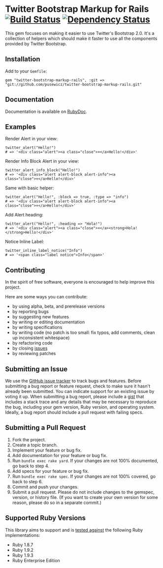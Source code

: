 Twitter Bootstrap Markup for Rails [![Build Status](https://secure.travis-ci.org/pusewicz/twitter-bootstrap-markup-rails.png)](http://travis-ci.org/pusewicz/twitter-bootstrap-markup-rails) [![Dependency Status](https://gemnasium.com/pusewicz/twitter-bootstrap-markup-rails.png)](https://gemnasium.com/pusewicz/twitter-bootstrap-markup-rails)
===

This gem focuses on making it easier to use Twitter's Bootstrap 2.0. It's a collection of helpers which should make it faster to use all the components provided by Twitter Bootstrap.


Installation
---

Add to your `Gemfile`:

    gem "twitter-bootstrap-markup-rails", :git => "git://github.com/pusewicz/twitter-bootstrap-markup-rails.git"

Documentation
---

Documentation is available on [RubyDoc](http://rubydoc.info/github/pusewicz/twitter-bootstrap-markup-rails).

Examples
---

Render Alert in your view:

    twitter_alert("Hello!")
    # => '<div class="alert"><a class="close">×</a>Hello!</div>'

Render Info Block Alert in your view:

    twitter_alert_info_block("Hello!")
    # => '<div class="alert alert-block alert-info"><a class="close">×</a>Hello!</div>'

Same with basic helper:

    twitter_alert("Hello!", :block => true, :type => "info")
    # => '<div class="alert alert-block alert-info"><a class="close">×</a>Hello!</div>'

Add Alert heading:

    twitter_alert("Hello!", :heading => "Hola!")
    # => '<div class="alert"><a class="close">×</a><strong>Hola!</strong>Hello!</div>'

Notice Inline Label:

    twitter_inline_label_notice("Info")
    # => '<span class="label notice">Info</span>'

Contributing
---

In the spirit of free software, everyone is encouraged to help improve this project.

Here are some ways you can contribute:

* by using alpha, beta, and prerelease versions
* by reporting bugs
* by suggesting new features
* by writing or editing documentation
* by writing specifications
* by writing code (no patch is too small: fix typos, add comments, clean up inconsistent whitespace)
* by refactoring code
* by closing [issues](https://github.com/pusewicz/twitter-bootstrap-markup-rails/issues)
* by reviewing patches

Submitting an Issue
---

We use the [GitHub issue tracker](https://github.com/pusewicz/twitter-bootstrap-markup-rails/issues) to track bugs and features. Before submitting a bug report or feature request, check to make sure it hasn't already been submitted. You can indicate support for an existing issue by voting it up. When submitting a bug report, please include a [gist](https://gist.github.com/) that includes a stack trace and any details that may be necessary to reproduce the bug, including your gem version, Ruby version, and operating system. Ideally, a bug report should include a pull request with failing specs.

Submitting a Pull Request
---

1. Fork the project.
2. Create a topic branch.
3. Implement your feature or bug fix.
4. Add documentation for your feature or bug fix.
5. Run `bundle exec rake yard`. If your changes are not 100% documented, go back to step 4.
6. Add specs for your feature or bug fix.
7. Run `bundle exec rake spec`. If your changes are not 100% covered, go back to step 6.
8. Commit and push your changes.
9. Submit a pull request. Please do not include changes to the gemspec, version, or history file. (If you want to create your own version for some reason, please do so in a separate commit.)

Supported Ruby Versions
---

This library aims to support and is [tested against](http://travis-ci.org/pusewicz/twitter-bootstrap-markup-rails) the following Ruby implementations:

* Ruby 1.8.7
* Ruby 1.9.2
* Ruby 1.9.3
* Ruby Enterprise Edition
